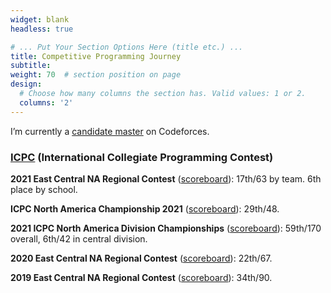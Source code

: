 ```yaml
---
widget: blank
headless: true

# ... Put Your Section Options Here (title etc.) ...
title: Competitive Programming Journey
subtitle:
weight: 70  # section position on page
design:
  # Choose how many columns the section has. Valid values: 1 or 2.
  columns: '2'
---
```

I’m currently a [candidate master](https://codeforces.com/profile/Thallium54) on Codeforces.

### [ICPC](https://icpc.global/) (International Collegiate Programming Contest)

**2021 East Central NA Regional Contest** ([scoreboard](https://ecna21.kattis.com/standings)): 17th/63 by team. 6th place by school.

**ICPC North America Championship 2021** ([scoreboard](https://nac21.kattis.com/standings)): 29th/48.

**2021 ICPC North America Division Championships** ([scoreboard](https://nadc21.kattis.com/standings?filter=3557)): 59th/170 overall, 6th/42 in central division.

**2020 East Central NA Regional Contest** ([scoreboard](https://ecna20.kattis.com/standings)): 22th/67.

**2019 East Central NA Regional Contest** ([scoreboard](https://ecna19.kattis.com/standings)): 34th/90.
